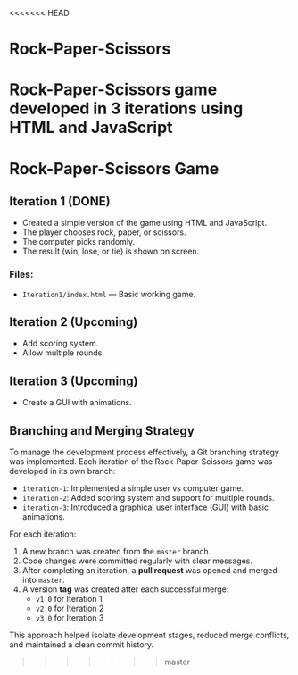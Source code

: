 <<<<<<< HEAD
# Rock-Paper-Scissors
Rock-Paper-Scissors game developed in 3 iterations using HTML and JavaScript
=======
# Rock-Paper-Scissors Game 

## Iteration 1 (DONE)
- Created a simple version of the game using HTML and JavaScript.
- The player chooses rock, paper, or scissors.
- The computer picks randomly.
- The result (win, lose, or tie) is shown on screen.

### Files:
- `Iteration1/index.html` — Basic working game.

## Iteration 2 (Upcoming)
- Add scoring system.
- Allow multiple rounds.

## Iteration 3 (Upcoming)
- Create a GUI with animations.

## Branching and Merging Strategy

To manage the development process effectively, a Git branching strategy was implemented. Each iteration of the Rock-Paper-Scissors game was developed in its own branch:

- `iteration-1`: Implemented a simple user vs computer game.
- `iteration-2`: Added scoring system and support for multiple rounds.
- `iteration-3`: Introduced a graphical user interface (GUI) with basic animations.

For each iteration:
1. A new branch was created from the `master` branch.
2. Code changes were committed regularly with clear messages.
3. After completing an iteration, a **pull request** was opened and merged into `master`.
4. A version **tag** was created after each successful merge:
   - `v1.0` for Iteration 1
   - `v2.0` for Iteration 2
   - `v3.0` for Iteration 3

This approach helped isolate development stages, reduced merge conflicts, and maintained a clean commit history.
>>>>>>> master
